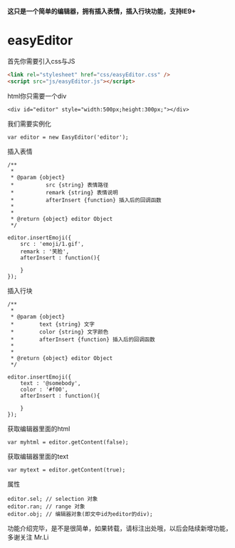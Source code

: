 **这只是一个简单的编辑器，拥有插入表情，插入行块功能，支持IE9+**

easyEditor
====================

首先你需要引入css与JS
```html
<link rel="stylesheet" href="css/easyEditor.css" />
<script src="js/easyEditor.js"></script>
```
html你只需要一个div

	<div id="editor" style="width:500px;height:300px;"></div>

我们需要实例化

    var editor = new EasyEditor('editor');
    
插入表情

	/**
     *
     * @param {object} 
     *			src {string} 表情路径 
     *			remark {string} 表情说明
     *			afterInsert {function} 插入后的回调函数
     *
     *
     * @return {object} editor Object
     */
    
    editor.insertEmoji({
		src : 'emoji/1.gif', 
		remark : '笑脸',
		afterInsert : function(){
			
		}
	});

插入行块

	/**
     * 
     * @param {object} 
	 *		  text {string} 文字 
	 *		  color {string} 文字颜色
	 *		  afterInsert {function} 插入后的回调函数
	 *
	 *
     * @return {object} editor Object
     */
    
    editor.insertEmoji({
		text : '@somebody', 
		color : '#f00',
		afterInsert : function(){
			
		}
	});

获取编辑器里面的html
	
	var myhtml = editor.getContent(false);

获取编辑器里面的text
	
	var mytext = editor.getContent(true);
	
属性
	
	editor.sel; // selection 对象
	editor.ran; // range 对象
	editor.obj; // 编辑器对象(即文中id为editor的div);
	
功能介绍完毕，是不是很简单，如果转载，请标注出处哦，以后会陆续新增功能，多谢关注 Mr.Li
